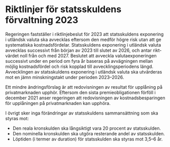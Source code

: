 # Riktlinjer för statsskuldens förvaltning 2023

Regeringen fastställer i riktlinjebeslut för 2023 att statsskuldens exponering i utländsk valuta ska avvecklas eftersom den medför högre risk utan att ge systematiska kostnadsfördelar. Statsskuldens exponering i utländsk valuta avvecklas successivt från början av 2023 till slutet av 2026, och antar rikt\-värdet noll från och med 2027\. Beslutet att avveckla valutaexponeringen successivt under en period om fyra år baseras på avvägningen mellan möjlig kostnadsfördel och risk kopplad till avvecklingsperiodens längd. Avvecklingen av statsskuldens exponering i utländsk valuta ska utvärderas mot en jämn minskningstakt under perioden 2023–2026\.

Ett mindre ändringsförslag är att redovisningen av resultat för upplåning på privatmarknaden upphör. Eftersom den sista premieobligationen förföll i december 2021 anser regeringen att redovisningen av kostnadsbesparingen för upplåningen på privatmarknaden kan upphöra.

I övrigt sker inga förändringar av statsskuldens sammansättning som ska styras mot:

* Den reala kronskulden ska långsiktigt vara 20 procent av statsskulden.
* Den nominella kronskulden ska utgöra resterande andel av statsskulden.
* Löptiden (i termer av duration) för statsskulden ska styras mot 3,5–6 år.
